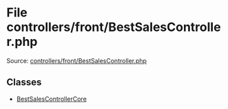 File controllers/front/BestSalesController.php
=========
Source: [controllers/front/BestSalesController.php](https://github.com/PrestaShop/PrestaShop/blob/1.6.1.1/controllers/front/BestSalesController.php)


Classes
-------

* [BestSalesControllerCore](class.BestSalesControllerCore.md)

